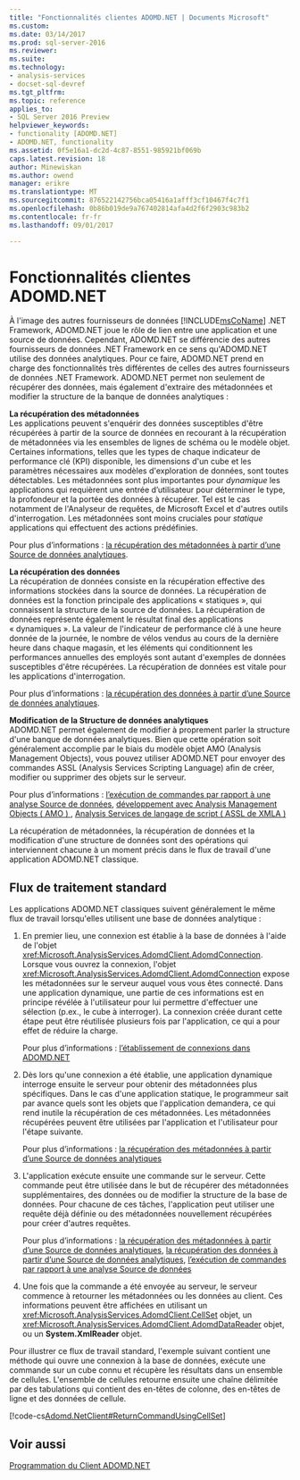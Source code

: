 ```yaml
---
title: "Fonctionnalités clientes ADOMD.NET | Documents Microsoft"
ms.custom: 
ms.date: 03/14/2017
ms.prod: sql-server-2016
ms.reviewer: 
ms.suite: 
ms.technology:
- analysis-services
- docset-sql-devref
ms.tgt_pltfrm: 
ms.topic: reference
applies_to:
- SQL Server 2016 Preview
helpviewer_keywords:
- functionality [ADOMD.NET]
- ADOMD.NET, functionality
ms.assetid: 0f5e16a1-dc2d-4c87-8551-985921bf069b
caps.latest.revision: 18
author: Minewiskan
ms.author: owend
manager: erikre
ms.translationtype: MT
ms.sourcegitcommit: 876522142756bca05416a1afff3cf10467f4c7f1
ms.openlocfilehash: 0b86b019de9a767402814afa4d2f6f2903c983b2
ms.contentlocale: fr-fr
ms.lasthandoff: 09/01/2017

---
```

# <a name="adomdnet-client-functionality"></a>Fonctionnalités clientes ADOMD.NET
  À l'image des autres fournisseurs de données [!INCLUDE[msCoName](../../includes/msconame-md.md)] .NET Framework, ADOMD.NET joue le rôle de lien entre une application et une source de données. Cependant, ADOMD.NET se différencie des autres fournisseurs de données .NET Framework en ce sens qu'ADOMD.NET utilise des données analytiques. Pour ce faire, ADOMD.NET prend en charge des fonctionnalités très différentes de celles des autres fournisseurs de données .NET Framework. ADOMD.NET permet non seulement de récupérer des données, mais également d'extraire des métadonnées et modifier la structure de la banque de données analytiques :  
  
 **La récupération des métadonnées**  
 Les applications peuvent s'enquérir des données susceptibles d'être récupérées à partir de la source de données en recourant à la récupération de métadonnées via les ensembles de lignes de schéma ou le modèle objet. Certaines informations, telles que les types de chaque indicateur de performance clé (KPI) disponible, les dimensions d'un cube et les paramètres nécessaires aux modèles d'exploration de données, sont toutes détectables. Les métadonnées sont plus importantes pour *dynamique* les applications qui requièrent une entrée d’utilisateur pour déterminer le type, la profondeur et la portée des données à récupérer. Tel est le cas notamment de l'Analyseur de requêtes, de Microsoft Excel et d'autres outils d'interrogation. Les métadonnées sont moins cruciales pour *statique* applications qui effectuent des actions prédéfinies.  
  
 Pour plus d’informations : [la récupération des métadonnées à partir d’une Source de données analytiques](../../analysis-services/multidimensional-models-adomd-net-client/retrieving-metadata-from-an-analytical-data-source.md).  
  
 **La récupération des données**  
 La récupération de données consiste en la récupération effective des informations stockées dans la source de données. La récupération de données est la fonction principale des applications « statiques », qui connaissent la structure de la source de données. La récupération de données représente également le résultat final des applications « dynamiques ». La valeur de l'indicateur de performance clé à une heure donnée de la journée, le nombre de vélos vendus au cours de la dernière heure dans chaque magasin, et les éléments qui conditionnent les performances annuelles des employés sont autant d'exemples de données susceptibles d'être récupérées. La récupération de données est vitale pour les applications d'interrogation.  
  
 Pour plus d’informations : [la récupération des données à partir d’une Source de données analytiques](../../analysis-services/multidimensional-models-adomd-net-client/retrieving-data-from-an-analytical-data-source.md).  
  
 **Modification de la Structure de données analytiques**  
 ADOMD.NET permet également de modifier à proprement parler la structure d'une banque de données analytiques. Bien que cette opération soit généralement accomplie par le biais du modèle objet AMO (Analysis Management Objects), vous pouvez utiliser ADOMD.NET pour envoyer des commandes ASSL (Analysis Services Scripting Language) afin de créer, modifier ou supprimer des objets sur le serveur.  
  
 Pour plus d’informations : [l’exécution de commandes par rapport à une analyse Source de données](../../analysis-services/multidimensional-models-adomd-net-client/executing-commands-against-an-analytical-data-source.md), [développement avec Analysis Management Objects &#40; AMO &#41; ](../../analysis-services/multidimensional-models/analysis-management-objects/developing-with-analysis-management-objects-amo.md), [Analysis Services de langage de script &#40; ASSL de XMLA &#41;](../../analysis-services/scripting/analysis-services-scripting-language-assl-for-xmla.md)  
  
 La récupération de métadonnées, la récupération de données et la modification d'une structure de données sont des opérations qui interviennent chacune à un moment précis dans le flux de travail d'une application ADOMD.NET classique.  
  
## <a name="typical-process-flow"></a>Flux de traitement standard  
 Les applications ADOMD.NET classiques suivent généralement le même flux de travail lorsqu'elles utilisent une base de données analytique :  
  
1.  En premier lieu, une connexion est établie à la base de données à l'aide de l'objet <xref:Microsoft.AnalysisServices.AdomdClient.AdomdConnection>. Lorsque vous ouvrez la connexion, l'objet <xref:Microsoft.AnalysisServices.AdomdClient.AdomdConnection> expose les métadonnées sur le serveur auquel vous vous êtes connecté. Dans une application dynamique, une partie de ces informations est en principe révélée à l'utilisateur pour lui permettre d'effectuer une sélection (p.ex., le cube à interroger). La connexion créée durant cette étape peut être réutilisée plusieurs fois par l'application, ce qui a pour effet de réduire la charge.  
  
     Pour plus d’informations : [l’établissement de connexions dans ADOMD.NET](../../analysis-services/multidimensional-models-adomd-net-client/connections-in-adomd-net.md)  
  
2.  Dès lors qu'une connexion a été établie, une application dynamique interroge ensuite le serveur pour obtenir des métadonnées plus spécifiques. Dans le cas d'une application statique, le programmeur sait par avance quels sont les objets que l'application demandera, ce qui rend inutile la récupération de ces métadonnées. Les métadonnées récupérées peuvent être utilisées par l'application et l'utilisateur pour l'étape suivante.  
  
     Pour plus d’informations : [la récupération des métadonnées à partir d’une Source de données analytiques](../../analysis-services/multidimensional-models-adomd-net-client/retrieving-metadata-from-an-analytical-data-source.md)  
  
3.  L'application exécute ensuite une commande sur le serveur. Cette commande peut être utilisée dans le but de récupérer des métadonnées supplémentaires, des données ou de modifier la structure de la base de données. Pour chacune de ces tâches, l'application peut utiliser une requête déjà définie ou des métadonnées nouvellement récupérées pour créer d'autres requêtes.  
  
     Pour plus d’informations : [la récupération des métadonnées à partir d’une Source de données analytiques](../../analysis-services/multidimensional-models-adomd-net-client/retrieving-metadata-from-an-analytical-data-source.md), [la récupération des données à partir d’une Source de données analytiques](../../analysis-services/multidimensional-models-adomd-net-client/retrieving-data-from-an-analytical-data-source.md), [l’exécution de commandes par rapport à une analyse Source de données](../../analysis-services/multidimensional-models-adomd-net-client/executing-commands-against-an-analytical-data-source.md)  
  
4.  Une fois que la commande a été envoyée au serveur, le serveur commence à retourner les métadonnées ou les données au client. Ces informations peuvent être affichées en utilisant un <xref:Microsoft.AnalysisServices.AdomdClient.CellSet> objet, un <xref:Microsoft.AnalysisServices.AdomdClient.AdomdDataReader> objet, ou un **System.XmlReader** objet.  
  
 Pour illustrer ce flux de travail standard, l'exemple suivant contient une méthode qui ouvre une connexion à la base de données, exécute une commande sur un cube connu et récupère les résultats dans un ensemble de cellules. L'ensemble de cellules retourne ensuite une chaîne délimitée par des tabulations qui contient des en-têtes de colonne, des en-têtes de ligne et des données de cellule.  
  
 [!code-cs[Adomd.NetClient#ReturnCommandUsingCellSet](../../analysis-services/multidimensional-models-adomd-net-client/codesnippet/csharp/adomd-net-client-functio_1.cs)]  
  
## <a name="see-also"></a>Voir aussi  
 [Programmation du Client ADOMD.NET](../../analysis-services/multidimensional-models-adomd-net-client/adomd-net-client-programming.md)  
  
  
